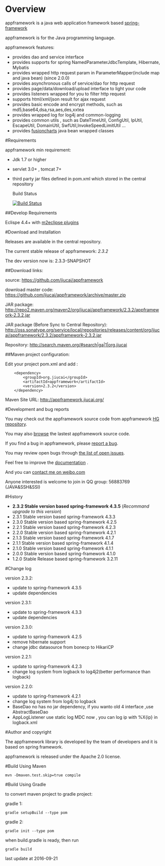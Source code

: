 # Overview

appframework is a java web application framework based [spring-framework](http://www.springsource.org/spring-framework)

appframework is for the Java programming language.

appframework features:

 * provides dao and service interface
 * provides supports for spring NamedParameterJdbcTemplate, Hibernate, Mybatis
 * provides wrapped http request param in ParameterMapper(include map and java bean) (since 2.0.0)
 * provides asynchronous calls of service/dao for http request
 * provides page/data/download/upload interface to light your code
 * provides listeners wrapped for you to filter http request
 * supports html/xml/json result for ajax request
 * provides basic encode and encrypt methods, such as md5,base64,dsa,rsa,aes,des,xxtea
 * provides wrapped log for log4j and common-logging
 * provides common utils , such as DateTimeUtil, ConfigUtil, IpUtil, EscapeUtil, DomainUtil, SwfUtil,InvokeSpeedLimitUtil ...
 * provides [fusioncharts](http://www.fusioncharts.com/) java bean wrapped classes


#Requirements

appframework min requirement:

 * Jdk 1.7 or higher
 * servlet 3.0+ , tomcat 7+
 * third party jar files defined in pom.xml which stored in the central repository

	Build Status 

	[![Build Status](https://travis-ci.org/jiucai/appframework.svg)](https://travis-ci.org/jiucai/appframework)

##Develop Requirements

Eclispe 4.4+ with [m2eclipse plugins](http://www.eclipse.org/m2e/download/)

#Download and Installation

Releases are available in the central repository.

The current stable release of appframework: *2.3.2*

The dev version now is: 2.3.3-SNAPSHOT

##Download links:

source: https://github.com/jiucai/appframework

download master code: https://github.com/jiucai/appframework/archive/master.zip

JAR package: http://repo2.maven.org/maven2/org/jiucai/appframework/2.3.2/appframework-2.3.2.jar

JAR package (Before Sync to Central Repository):  http://oss.sonatype.org/service/local/repositories/releases/content/org/jiucai/appframework/2.3.2/appframework-2.3.2.jar

Repository: http://search.maven.org/#search|ga|1|org.jiucai


##Maven project configuration:

Edit your project pom.xml and add :

```
    <dependency>
        <groupId>org.jiucai</groupId>
        <artifactId>appframework</artifactId>
        <version>2.3.2</version>
    </dependency>
```

Maven Site URL:  http://appframework.jiucai.org/

#Development and bug reports

You may check out the appframework source code from appframework [HG repository](https://bitbucket.org/jiucai/appframework).

You may also [browse](https://bitbucket.org/jiucai/appframework/src) the lastest appframework source code.

If you find a bug in appframework, please [report a bug](https://bitbucket.org/jiucai/appframework/issues/new).

You may review open bugs through [the list of open issues](https://bitbucket.org/jiucai/appframework/issues?status=new&status=open).


Feel free to improve the [documentation](https://bitbucket.org/jiucai/appframework/wiki) .


And you can [contact me on weibo.com](http://weibo.com/forcer521)

Anyone interested is welcome to join in QQ group: 56883769 (JAVA&SSH&SSI)

#History

* **2.3.2 Stable version based spring-framework 4.3.5** (*Recommand upgrade to this version*)
* 2.3.1 Stable version based spring-framework 4.3.3
* 2.3.0 Stable version based spring-framework 4.2.5
* 2.2.1 Stable version based spring-framework 4.2.3
* 2.2.0 Stable version based spring-framework 4.2.1
* 2.1.3 Stable version based spring-framework 4.1.7
* 2.1.1 Stable version based spring-framework 4.1.4
* 2.1.0 Stable version based spring-framework 4.1.1 
* 2.0.0 Stable version based spring-framework 4.1.0 
* 1.2.0 Stable Release based spring-framework 3.2.11


#Change log

version 2.3.2:

- update to spring-framework 4.3.5
- update dependencies

version 2.3.1:

- update to spring-framework 4.3.3
- update dependencies

version 2.3.0:

- update to spring-framework 4.2.5
- remove hibernate support
- change jdbc datasource from bonecp to HikariCP

version 2.2.1:

- update to spring-framework 4.2.3
- change log system from logback to log4j2(better performance than logback)

version 2.2.0:

- update to spring-framework 4.2.1
- change log system from log4j to logback
- BaseDao no has no jar dependency, if you wanto old 4 interface ,use AbstractBaseDao
- AppLogListener use static log MDC now , you can log ip with %X{ip} in logback.xml


#Author and copyright

The appframework library is developed by the team of developers and it is based on spring framework.

appframework is released under the Apache 2.0 license.


#Build Using Maven
    
    mvn -Dmaven.test.skip=true compile


#Build Using Gradle

to convert maven project to gradle project:

gradle 1:

	gradle setupBuild --type pom

gradle 2:

	gradle init --type pom

when build.gradle is ready, then run

	gradle build

last update at 2016-09-21

